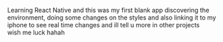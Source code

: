 Learning React Native and this was my first blank app discovering the environment, doing some changes on the styles and also linking it to my iphone to see real time changes and ill tell u more in other projects  
wish me luck hahah
